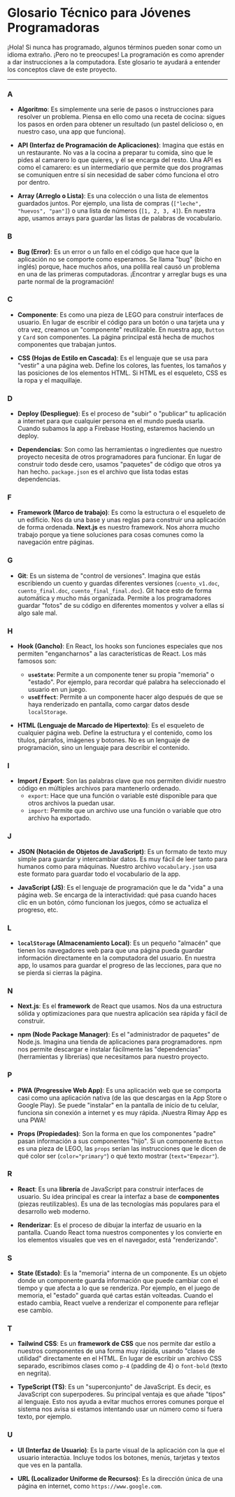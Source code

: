 # Glosario Técnico para Jóvenes Programadoras

¡Hola! Si nunca has programado, algunos términos pueden sonar como un idioma extraño. ¡Pero no te preocupes! La programación es como aprender a dar instrucciones a la computadora. Este glosario te ayudará a entender los conceptos clave de este proyecto.

---

### A

- **Algoritmo**: Es simplemente una serie de pasos o instrucciones para resolver un problema. Piensa en ello como una receta de cocina: sigues los pasos en orden para obtener un resultado (un pastel delicioso o, en nuestro caso, una app que funciona).

- **API (Interfaz de Programación de Aplicaciones)**: Imagina que estás en un restaurante. No vas a la cocina a preparar tu comida, sino que le pides al camarero lo que quieres, y él se encarga del resto. Una API es como el camarero: es un intermediario que permite que dos programas se comuniquen entre sí sin necesidad de saber cómo funciona el otro por dentro.

- **Array (Arreglo o Lista)**: Es una colección o una lista de elementos guardados juntos. Por ejemplo, una lista de compras (`["leche", "huevos", "pan"]`) o una lista de números (`[1, 2, 3, 4]`). En nuestra app, usamos arrays para guardar las listas de palabras de vocabulario.

### B

- **Bug (Error)**: Es un error o un fallo en el código que hace que la aplicación no se comporte como esperamos. Se llama "bug" (bicho en inglés) porque, hace muchos años, una polilla real causó un problema en una de las primeras computadoras. ¡Encontrar y arreglar bugs es una parte normal de la programación!

### C

- **Componente**: Es como una pieza de LEGO para construir interfaces de usuario. En lugar de escribir el código para un botón o una tarjeta una y otra vez, creamos un "componente" reutilizable. En nuestra app, `Button` y `Card` son componentes. La página principal está hecha de muchos componentes que trabajan juntos.

- **CSS (Hojas de Estilo en Cascada)**: Es el lenguaje que se usa para "vestir" a una página web. Define los colores, las fuentes, los tamaños y las posiciones de los elementos HTML. Si HTML es el esqueleto, CSS es la ropa y el maquillaje.

### D

- **Deploy (Despliegue)**: Es el proceso de "subir" o "publicar" tu aplicación a internet para que cualquier persona en el mundo pueda usarla. Cuando subamos la app a Firebase Hosting, estaremos haciendo un deploy.

- **Dependencias**: Son como las herramientas o ingredientes que nuestro proyecto necesita de otros programadores para funcionar. En lugar de construir todo desde cero, usamos "paquetes" de código que otros ya han hecho. `package.json` es el archivo que lista todas estas dependencias.

### F

- **Framework (Marco de trabajo)**: Es como la estructura o el esqueleto de un edificio. Nos da una base y unas reglas para construir una aplicación de forma ordenada. **Next.js** es nuestro framework. Nos ahorra mucho trabajo porque ya tiene soluciones para cosas comunes como la navegación entre páginas.

### G

- **Git**: Es un sistema de "control de versiones". Imagina que estás escribiendo un cuento y guardas diferentes versiones (`cuento_v1.doc`, `cuento_final.doc`, `cuento_final_final.doc`). Git hace esto de forma automática y mucho más organizada. Permite a los programadores guardar "fotos" de su código en diferentes momentos y volver a ellas si algo sale mal.

### H

- **Hook (Gancho)**: En React, los hooks son funciones especiales que nos permiten "engancharnos" a las características de React. Los más famosos son:
    - **`useState`**: Permite a un componente tener su propia "memoria" o "estado". Por ejemplo, para recordar qué palabra ha seleccionado el usuario en un juego.
    - **`useEffect`**: Permite a un componente hacer algo después de que se haya renderizado en pantalla, como cargar datos desde `localStorage`.

- **HTML (Lenguaje de Marcado de Hipertexto)**: Es el esqueleto de cualquier página web. Define la estructura y el contenido, como los títulos, párrafos, imágenes y botones. No es un lenguaje de programación, sino un lenguaje para describir el contenido.

### I

- **Import / Export**: Son las palabras clave que nos permiten dividir nuestro código en múltiples archivos para mantenerlo ordenado.
    - `export`: Hace que una función o variable esté disponible para que otros archivos la puedan usar.
    - `import`: Permite que un archivo use una función o variable que otro archivo ha exportado.

### J

- **JSON (Notación de Objetos de JavaScript)**: Es un formato de texto muy simple para guardar y intercambiar datos. Es muy fácil de leer tanto para humanos como para máquinas. Nuestro archivo `vocabulary.json` usa este formato para guardar todo el vocabulario de la app.

- **JavaScript (JS)**: Es el lenguaje de programación que le da "vida" a una página web. Se encarga de la interactividad: qué pasa cuando haces clic en un botón, cómo funcionan los juegos, cómo se actualiza el progreso, etc.

### L

- **`localStorage` (Almacenamiento Local)**: Es un pequeño "almacén" que tienen los navegadores web para que una página pueda guardar información directamente en la computadora del usuario. En nuestra app, lo usamos para guardar el progreso de las lecciones, para que no se pierda si cierras la página.

### N

- **Next.js**: Es el **framework** de React que usamos. Nos da una estructura sólida y optimizaciones para que nuestra aplicación sea rápida y fácil de construir.

- **npm (Node Package Manager)**: Es el "administrador de paquetes" de Node.js. Imagina una tienda de aplicaciones para programadores. npm nos permite descargar e instalar fácilmente las "dependencias" (herramientas y librerías) que necesitamos para nuestro proyecto.

### P

- **PWA (Progressive Web App)**: Es una aplicación web que se comporta casi como una aplicación nativa (de las que descargas en la App Store o Google Play). Se puede "instalar" en la pantalla de inicio de tu celular, funciona sin conexión a internet y es muy rápida. ¡Nuestra Rimay App es una PWA!

- **Props (Propiedades)**: Son la forma en que los componentes "padre" pasan información a sus componentes "hijo". Si un componente `Button` es una pieza de LEGO, las `props` serían las instrucciones que le dicen de qué color ser (`color="primary"`) o qué texto mostrar (`text="Empezar"`).

### R

- **React**: Es una **librería** de JavaScript para construir interfaces de usuario. Su idea principal es crear la interfaz a base de **componentes** (piezas reutilizables). Es una de las tecnologías más populares para el desarrollo web moderno.

- **Renderizar**: Es el proceso de dibujar la interfaz de usuario en la pantalla. Cuando React toma nuestros componentes y los convierte en los elementos visuales que ves en el navegador, está "renderizando".

### S

- **State (Estado)**: Es la "memoria" interna de un componente. Es un objeto donde un componente guarda información que puede cambiar con el tiempo y que afecta a lo que se renderiza. Por ejemplo, en el juego de memoria, el "estado" guarda qué cartas están volteadas. Cuando el estado cambia, React vuelve a renderizar el componente para reflejar ese cambio.

### T

- **Tailwind CSS**: Es un **framework de CSS** que nos permite dar estilo a nuestros componentes de una forma muy rápida, usando "clases de utilidad" directamente en el HTML. En lugar de escribir un archivo CSS separado, escribimos clases como `p-4` (padding de 4) o `font-bold` (texto en negrita).

- **TypeScript (TS)**: Es un "superconjunto" de JavaScript. Es decir, es JavaScript con superpoderes. Su principal ventaja es que añade "tipos" al lenguaje. Esto nos ayuda a evitar muchos errores comunes porque el sistema nos avisa si estamos intentando usar un número como si fuera texto, por ejemplo.

### U

- **UI (Interfaz de Usuario)**: Es la parte visual de la aplicación con la que el usuario interactúa. Incluye todos los botones, menús, tarjetas y textos que ves en la pantalla.

- **URL (Localizador Uniforme de Recursos)**: Es la dirección única de una página en internet, como `https://www.google.com`.